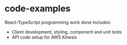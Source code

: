 # code-examples
React-TypeScript programming work done
Includes:
- Client development, styling, component and unit tests
- API code setup for AWS Kinesis
